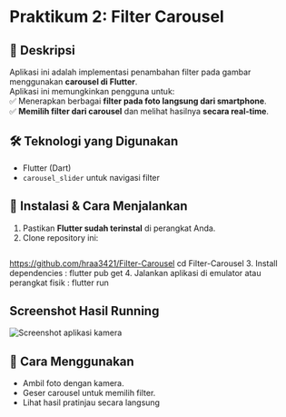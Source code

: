 # Praktikum 2: Filter Carousel

## 📌 Deskripsi  
Aplikasi ini adalah implementasi penambahan filter pada gambar menggunakan **carousel di Flutter**.  
Aplikasi ini memungkinkan pengguna untuk:  
✅ Menerapkan berbagai **filter pada foto langsung dari smartphone**.  
✅ **Memilih filter dari carousel** dan melihat hasilnya **secara real-time**.  

## 🛠️ Teknologi yang Digunakan  
- Flutter (Dart)  
- `carousel_slider` untuk navigasi filter

## 🚀 Instalasi & Cara Menjalankan  
1. Pastikan **Flutter sudah terinstal** di perangkat Anda.  
2. Clone repository ini:  
   ```sh
  https://github.com/hraa3421/Filter-Carousel
   cd Filter-Carousel
3. Install dependencies : flutter pub get
4. Jalankan aplikasi di emulator atau perangkat fisik : flutter run


## Screenshot Hasil Running
![Screenshot aplikasi kamera](assets/FilterCarousel.jpg)

## 🎯 Cara Menggunakan
- Ambil foto dengan kamera.
- Geser carousel untuk memilih filter.
- Lihat hasil pratinjau secara langsung

